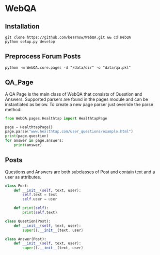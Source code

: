 # WebQA

## Installation

```shell
git clone https://github.com/kearnsw/WebQA.git && cd WebQA
python setup.py develop
```

## Preprocess Forum Posts

`python -m WebQA.core.pages -d "/data/dir" -o "data/qa.pkl"`

## QA_Page

A QA Page is the main class of WebQA that consists of Question and Answers. Supported parsers are found in the pages
module and can be instantiated as below. To create a new page parser just override the parse method.

```python
from WebQA.pages.Healthtap import HealthtapPage

page = HealthtapPage()
page.parse("www.healthtap.com/user_questions/example.html")
print(page.question)
for answer in page.answers:
    print(answer)
```

## Posts

Questions and Answers are both subclasses of Post and contain text and a user as attributes.
```python
class Post:
    def __init__(self, text, user):
        self.text = text
        self.user = user

    def print(self):
        print(self.text)

class Question(Post):
    def __init__(self, text, user):
        super().__init__(text, user)

class Answer(Post):
    def __init__(self, text, user):
        super().__init__(text, user)
```
